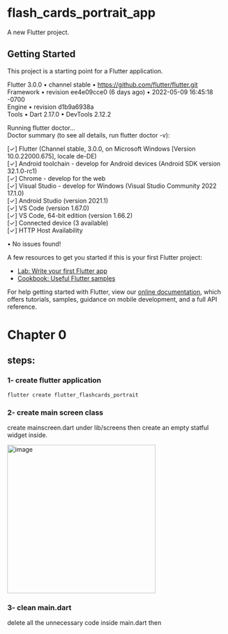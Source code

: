# flash_cards_portrait_app

A new Flutter project.

## Getting Started

This project is a starting point for a Flutter application.

Flutter 3.0.0 • channel stable • https://github.com/flutter/flutter.git  
Framework • revision ee4e09cce0 (6 days ago) • 2022-05-09 16:45:18 -0700  
Engine • revision d1b9a6938a  
Tools • Dart 2.17.0 • DevTools 2.12.2  


Running flutter doctor...  
Doctor summary (to see all details, run flutter doctor -v):  

[✓] Flutter (Channel stable, 3.0.0, on Microsoft Windows [Version 10.0.22000.675], locale de-DE)  
[✓] Android toolchain - develop for Android devices (Android SDK version 32.1.0-rc1)  
[✓] Chrome - develop for the web  
[✓] Visual Studio - develop for Windows (Visual Studio Community 2022 17.1.0)  
[✓] Android Studio (version 2021.1)  
[✓] VS Code (version 1.67.0)  
[✓] VS Code, 64-bit edition (version 1.66.2)  
[✓] Connected device (3 available)  
[✓] HTTP Host Availability  
 
• No issues found!

A few resources to get you started if this is your first Flutter project:

- [Lab: Write your first Flutter app](https://flutter.dev/docs/get-started/codelab)
- [Cookbook: Useful Flutter samples](https://flutter.dev/docs/cookbook)

For help getting started with Flutter, view our
[online documentation](https://flutter.dev/docs), which offers tutorials,
samples, guidance on mobile development, and a full API reference.


# Chapter 0

## steps: 

### 1- create flutter application

```
flutter create flutter_flashcards_portrait
```

### 2- create main screen class

create mainscreen.dart under lib/screens
then create an empty statful widget inside.

<img width="340" alt="image" src="https://user-images.githubusercontent.com/18642838/170252134-e10271ff-cdab-483a-a581-eeff29bf4a25.png">

### 3- clean main.dart 

delete all the unnecessary code inside main.dart then 